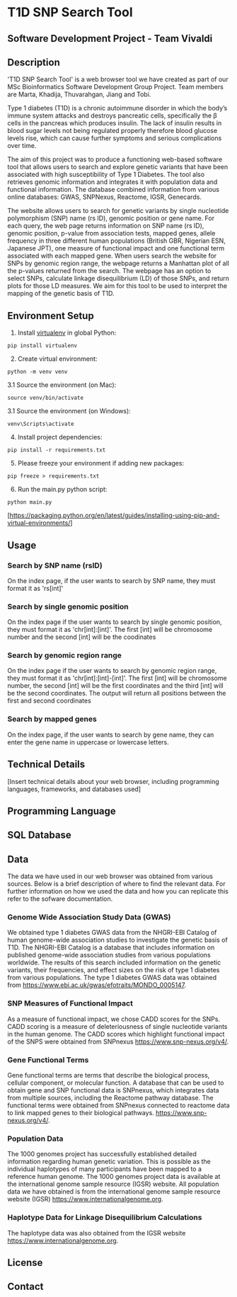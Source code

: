 # T1D SNP Search Tool
##  Software Development Project - Team Vivaldi

## Description
'T1D SNP Search Tool' is a web browser tool we have created as part of our MSc Bioinformatics Software Development Group Project. 
Team members are Marta, Khadija, Thuvarahgan, Jiang and Tobi.

Type 1 diabetes (T1D) is a chronic autoimmune disorder in which the body’s immune system attacks and destroys pancreatic cells, specifically the β cells in the pancreas which produces insulin. The lack of insulin results in blood sugar levels not being regulated properly therefore blood glucose levels rise, which can cause further symptoms and serious complications over time. 

The aim of this project was to produce a functioning web-based software tool that allows users to search and explore genetic variants that have been associated with high susceptibility of Type 1 Diabetes. The tool also retrieves genomic information and integrates it with population data and functional information. The database combined information from various online databases: GWAS, SNPNexus, Reactome, IGSR, Genecards.

The website allows users to search for genetic variants by single nucleotide polymorphism (SNP) name (rs ID), genomic position or gene name. For each query, the web page returns information on SNP name (rs ID), genomic position, p-value from association tests, mapped genes, allele frequency in three different human populations (British GBR, Nigerian ESN, Japanese JPT), one measure of functional impact and one functional term associated with each mapped gene. When users search the website for SNPs by genomic region range, the webpage returns a Manhattan plot of all the p-values returned from the search. The webpage has an option to select SNPs, calculate linkage disequilibrium (LD) of those SNPs, and return plots for those LD measures. We aim for this tool to be used to interpret the mapping of the genetic basis of T1D. 

## Environment Setup

1. Install [virtualenv](https://pypi.org/project/virtualenv/) in global Python:

```shell
pip install virtualenv
```

2. Create virtual environment:

```shell
python -m venv venv
```

3.1 Source the environment (on Mac):
```shell
source venv/bin/activate
```

3.1 Source the environment (on Windows):
```shell
venv\Scripts\activate
```

4. Install project dependencies:

```shell
pip install -r requirements.txt
```

5. Please freeze your environment if adding new packages:

```shell
pip freeze > requirements.txt
``` 

6. Run the main.py python script:
```shell
python main.py
```

[https://packaging.python.org/en/latest/guides/installing-using-pip-and-virtual-environments/]

## Usage

### Search by SNP name (rsID)
On the index page, if the user wants to search by SNP name, they must format it as 'rs[int]'

### Search by single genomic position
On the index page if the user wants to search by single genomic position, they must format it as 'chr[int]:[int]'. The first [int] will be chromosome number and the second [int] will be the coodinates

### Search by genomic region range
On the index page if the user wants to search by genomic region range, they must format it as 'chr[int]:[int]-[int]'. The first [int] will be chromosome number, the second [int] will be the first coordinates and the third [int] will be the second coordinates. The output will return all positions between the first and second coordinates

### Search by mapped genes
On the index page, if the user wants to search by gene name, they can enter the gene name in uppercase or lowercase letters.

## Technical Details
[Insert technical details about your web browser, including programming languages, frameworks, and databases used]
## Programming Language

## SQL Database

## Data
The data we have used in our web browser was obtained from various sources. Below is a brief description of where to find the relevant data. For further information on how we used the data and how you can replicate this refer to the sofware documentation.

### Genome Wide Association Study Data (GWAS)
We obtained type 1 diabetes GWAS data from the NHGRI-EBI Catalog of human genome-wide association studies to investigate the genetic basis of T1D. The NHGRI-EBI Catalog is a database that includes information on published genome-wide association studies from various populations worldwide. The results of this search included information on the genetic variants, their frequencies, and effect sizes on the risk of type 1 diabetes from various populations. The type 1 diabetes GWAS data was obtained from https://www.ebi.ac.uk/gwas/efotraits/MONDO_0005147.

### SNP Measures of Functional Impact
As a measure of functional impact, we chose CADD scores for the SNPs. CADD scoring is a measure of deleteriousness of single nucleotide variants in the human genome. The CADD scores which highlight functional impact of the SNPS were obtained from SNPnexus https://www.snp-nexus.org/v4/.

### Gene Functional Terms
Gene functional terms are terms that describe the biological process, cellular component, or molecular function. A database that can be used to obtain gene and SNP functional data is SNPnexus, which integrates data from multiple sources, including the Reactome pathway database. The functional terms were obtained from SNPnexus connected to reactome data to link mapped genes to their biological pathways. https://www.snp-nexus.org/v4/.

### Population Data
The 1000 genomes project has successfully established detailed information regarding human genetic variation. This is possible as the individual haplotypes of many participants have been mapped to a reference human genome. The 1000 genomes project data is available at the international genome sample resource (IGSR) website. All population data we have obtained is from the international genome sample resource website (IGSR) https://www.internationalgenome.org.

### Haplotype Data for Linkage Disequilibrium Calculations
The haplotype data was also obtained from the IGSR website https://www.internationalgenome.org.

## License

## Contact




